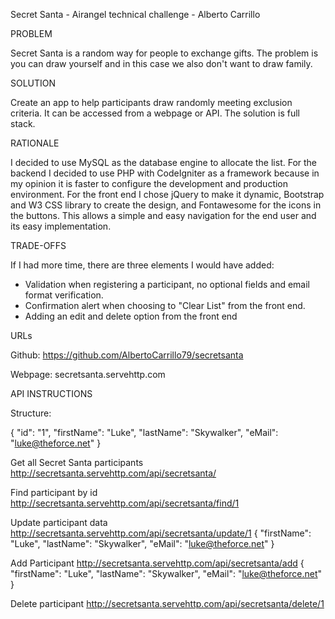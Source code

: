 Secret Santa - Airangel technical challenge - Alberto Carrillo

PROBLEM

Secret Santa is a random way for people to exchange gifts. The problem is you can draw yourself and in this case we also don't want to draw family.

SOLUTION

Create an app to help participants draw randomly meeting exclusion criteria. It can be accessed from a webpage or API.
The solution is full stack.

RATIONALE

I decided to use MySQL as the database engine to allocate the list. For the backend I decided to use PHP with CodeIgniter as a framework because in my opinion it is faster to configure the development and production environment.
For the front end I chose jQuery to make it dynamic, Bootstrap and W3 CSS library to create the design, and Fontawesome for the icons in the buttons. This allows a simple and easy navigation for the end user and its easy implementation.

TRADE-OFFS

If I had more time, there are three elements I would have added:

* Validation when registering a participant, no optional fields and email format verification.
* Confirmation alert when choosing to "Clear List" from the front end.
* Adding an edit and delete option from the front end

URLs

Github: https://github.com/AlbertoCarrillo79/secretsanta

Webpage: secretsanta.servehttp.com

API INSTRUCTIONS

Structure:

{
  "id": "1",
  "firstName": "Luke",
  "lastName": "Skywalker",
  "eMail": "luke@theforce.net"
}


Get all Secret Santa participants
http://secretsanta.servehttp.com/api/secretsanta/

Find participant by id
http://secretsanta.servehttp.com/api/secretsanta/find/1

Update participant data
http://secretsanta.servehttp.com/api/secretsanta/update/1
{
  "firstName": "Luke",
  "lastName": "Skywalker",
  "eMail": "luke@theforce.net"
}

Add Participant
http://secretsanta.servehttp.com/api/secretsanta/add
{
  "firstName": "Luke",
  "lastName": "Skywalker",
  "eMail": "luke@theforce.net"
}

Delete participant
http://secretsanta.servehttp.com/api/secretsanta/delete/1
